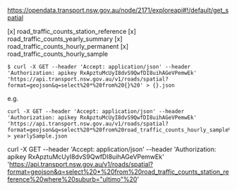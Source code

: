 https://opendata.transport.nsw.gov.au/node/2171/exploreapi#!/default/get_spatial

[x] road_traffic_counts_station_reference 
[x] road_traffic_counts_yearly_summary 
[x] road_traffic_counts_hourly_permanent 
[x] road_traffic_counts_hourly_sample 

```
$ curl -X GET --header 'Accept: application/json' --header 'Authorization: apikey RxApztuMcUyI8dvS9QwfDI8uihAGeVPemwEk' 'https://api.transport.nsw.gov.au/v1/roads/spatial?format=geojson&q=select%20*%20from%20{}%20' > {}.json
```

e.g.
```
curl -X GET --header 'Accept: application/json' --header 'Authorization: apikey RxApztuMcUyI8dvS9QwfDI8uihAGeVPemwEk' 'https://api.transport.nsw.gov.au/v1/roads/spatial?format=geojson&q=select%20*%20from%20road_traffic_counts_hourly_sample%20' > yearlySample.json
```

curl -X GET --header 'Accept: application/json' --header 'Authorization: apikey RxApztuMcUyI8dvS9QwfDI8uihAGeVPemwEk' 'https://api.transport.nsw.gov.au/v1/roads/spatial?format=geojson&q=select%20*%20from%20road_traffic_counts_station_reference%20where%20suburb="ultimo"%20' 